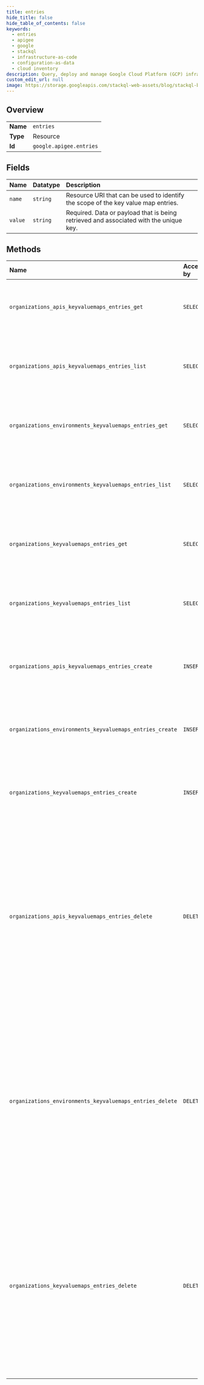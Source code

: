 ```yaml
---
title: entries
hide_title: false
hide_table_of_contents: false
keywords:
  - entries
  - apigee
  - google    
  - stackql
  - infrastructure-as-code
  - configuration-as-data
  - cloud inventory
description: Query, deploy and manage Google Cloud Platform (GCP) infrastructure and resources using SQL
custom_edit_url: null
image: https://storage.googleapis.com/stackql-web-assets/blog/stackql-blog-post-featured-image.png
---
```

  
    

## Overview
<table><tbody>
<tr><td><b>Name</b></td><td><code>entries</code></td></tr>
<tr><td><b>Type</b></td><td>Resource</td></tr>
<tr><td><b>Id</b></td><td><code>google.apigee.entries</code></td></tr>
</tbody></table>

## Fields
| Name | Datatype | Description |
|:-----|:---------|:------------|
| `name` | `string` | Resource URI that can be used to identify the scope of the key value map entries. |
| `value` | `string` | Required. Data or payload that is being retrieved and associated with the unique key. |
## Methods
| Name | Accessible by | Required Params | Description |
|:-----|:--------------|:----------------|:------------|
| `organizations_apis_keyvaluemaps_entries_get` | `SELECT` | `apisId, entriesId, keyvaluemapsId, organizationsId` | Get the Key value entry value for org, env or apis scoped Key value map. |
| `organizations_apis_keyvaluemaps_entries_list` | `SELECT` | `apisId, keyvaluemapsId, organizationsId` | Lists key value entries for key values maps scoped to an organization, environment, or API proxy. |
| `organizations_environments_keyvaluemaps_entries_get` | `SELECT` | `entriesId, environmentsId, keyvaluemapsId, organizationsId` | Get the Key value entry value for org, env or apis scoped Key value map. |
| `organizations_environments_keyvaluemaps_entries_list` | `SELECT` | `environmentsId, keyvaluemapsId, organizationsId` | Lists key value entries for key values maps scoped to an organization, environment, or API proxy. |
| `organizations_keyvaluemaps_entries_get` | `SELECT` | `entriesId, keyvaluemapsId, organizationsId` | Get the Key value entry value for org, env or apis scoped Key value map. |
| `organizations_keyvaluemaps_entries_list` | `SELECT` | `keyvaluemapsId, organizationsId` | Lists key value entries for key values maps scoped to an organization, environment, or API proxy. |
| `organizations_apis_keyvaluemaps_entries_create` | `INSERT` | `apisId, keyvaluemapsId, organizationsId` | Creates key value entries in a key value map scoped to an organization, environment, or API proxy. |
| `organizations_environments_keyvaluemaps_entries_create` | `INSERT` | `environmentsId, keyvaluemapsId, organizationsId` | Creates key value entries in a key value map scoped to an organization, environment, or API proxy. |
| `organizations_keyvaluemaps_entries_create` | `INSERT` | `keyvaluemapsId, organizationsId` | Creates key value entries in a key value map scoped to an organization, environment, or API proxy. |
| `organizations_apis_keyvaluemaps_entries_delete` | `DELETE` | `apisId, entriesId, keyvaluemapsId, organizationsId` | Deletes a key value entry from a key value map scoped to an organization, environment, or API proxy. **Note:** After you delete the key value entry, the policy consuming the entry will continue to function with its cached values for a few minutes. This is expected behavior. |
| `organizations_environments_keyvaluemaps_entries_delete` | `DELETE` | `entriesId, environmentsId, keyvaluemapsId, organizationsId` | Deletes a key value entry from a key value map scoped to an organization, environment, or API proxy. **Note:** After you delete the key value entry, the policy consuming the entry will continue to function with its cached values for a few minutes. This is expected behavior. |
| `organizations_keyvaluemaps_entries_delete` | `DELETE` | `entriesId, keyvaluemapsId, organizationsId` | Deletes a key value entry from a key value map scoped to an organization, environment, or API proxy. **Note:** After you delete the key value entry, the policy consuming the entry will continue to function with its cached values for a few minutes. This is expected behavior. |
